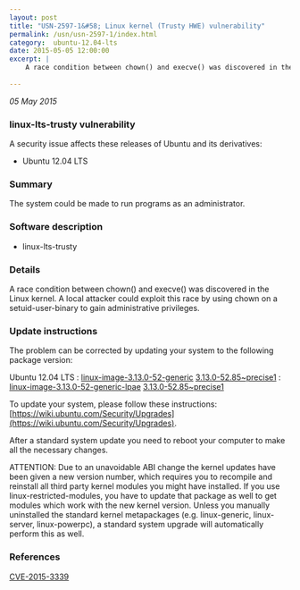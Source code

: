 ```yaml
---
layout: post
title: "USN-2597-1&#58; Linux kernel (Trusty HWE) vulnerability"
permalink: /usn/usn-2597-1/index.html
category:  ubuntu-12.04-lts
date: 2015-05-05 12:00:00
excerpt: |
    A race condition between chown() and execve() was discovered in the Linux kernel. A local attacker could exploit this race by using chown on a setuid-user-binary to gain administrative privileges. 
    
--- 
```

 
 

*05 May 2015*

### linux-lts-trusty vulnerability

A security issue affects these releases of Ubuntu and its derivatives:

* Ubuntu 12.04 LTS

### Summary

The system could be made to run programs as an administrator. 

### Software description

* linux-lts-trusty 

### Details

A race condition between chown() and execve() was discovered in the Linux kernel. A local attacker could exploit this race by using chown on a setuid-user-binary to gain administrative privileges. 

### Update instructions

The problem can be corrected by updating your system to the following package version:

Ubuntu 12.04 LTS
 : [linux-image-3.13.0-52-generic](https://launchpad.net/ubuntu/+source/linux-lts-trusty) <span> [3.13.0-52.85~precise1](https://launchpad.net/ubuntu/+source/linux-lts-trusty/3.13.0-52.85~precise1) </span> 
 : [linux-image-3.13.0-52-generic-lpae](https://launchpad.net/ubuntu/+source/linux-lts-trusty) <span> [3.13.0-52.85~precise1](https://launchpad.net/ubuntu/+source/linux-lts-trusty/3.13.0-52.85~precise1) </span> 

To update your system, please follow these instructions: [https://wiki.ubuntu.com/Security/Upgrades](https://wiki.ubuntu.com/Security/Upgrades).

After a standard system update you need to reboot your computer to make all the necessary changes.

ATTENTION: Due to an unavoidable ABI change the kernel updates have been given a new version number, which requires you to recompile and reinstall all third party kernel modules you might have installed. If you use linux-restricted-modules, you have to update that package as well to get modules which work with the new kernel version. Unless you manually uninstalled the standard kernel metapackages (e.g. linux-generic, linux-server, linux-powerpc), a standard system upgrade will automatically perform this as well. 

### References

 
 [CVE-2015-3339](http://people.ubuntu.com/~ubuntu-security/cve/CVE-2015-3339)
 

